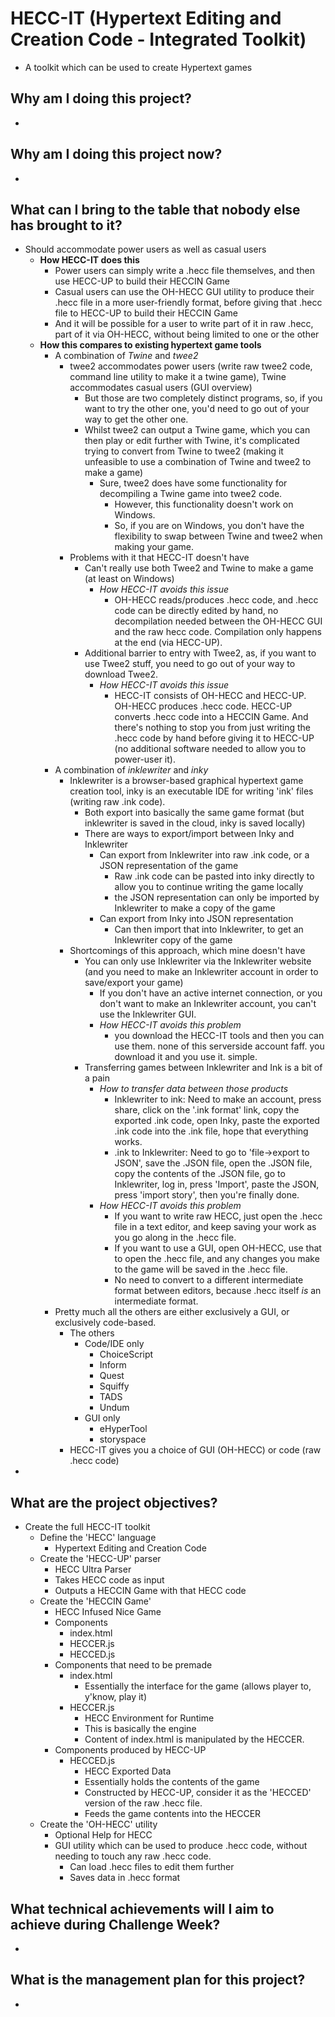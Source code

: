 
# HECC-IT (Hypertext Editing and Creation Code - Integrated Toolkit)

* A toolkit which can be used to create Hypertext games

## Why am I doing this project?

* 

## Why am I doing this project now?

* 

## What can I bring to the table that nobody else has brought to it?

* Should accommodate power users as well as casual users
    * **How HECC-IT does this**
        * Power users can simply write a .hecc file themselves, and then use HECC-UP to build their HECCIN Game
        * Casual users can use the OH-HECC GUI utility to produce their .hecc file in a more user-friendly format, before giving that .hecc file to HECC-UP to build their HECCIN Game
        * And it will be possible for a user to write part of it in raw .hecc, part of it via OH-HECC, without being limited to one or the other
    * **How this compares to existing hypertext game tools**
        * A combination of *Twine* and *twee2*
            * twee2 accommodates power users (write raw twee2 code, command line utility to make it a twine game), Twine accommodates casual users (GUI overview)
                * But those are two completely distinct programs, so, if you want to try the other one, you'd need to go out of your way to get the other one.
                * Whilst twee2 can output a Twine game, which you can then play or edit further with Twine, it's complicated trying to convert from Twine to twee2 (making it unfeasible to use a combination of Twine and twee2 to make a game)
                    * Sure, twee2 does have some functionality for decompiling a Twine game into twee2 code.
                        * However, this functionality doesn't work on Windows.
                        * So, if you are on Windows, you don't have the flexibility to swap between Twine and twee2 when making your game.
            * Problems with it that HECC-IT doesn't have
                * Can't really use both Twee2 and Twine to make a game (at least on Windows)
                    * *How HECC-IT avoids this issue*
                        * OH-HECC reads/produces .hecc code, and .hecc code can be directly edited by hand, no decompilation needed between the OH-HECC GUI and the raw hecc code. Compilation only happens at the end (via HECC-UP).
                * Additional barrier to entry with Twee2, as, if you want to use Twee2 stuff, you need to go out of your way to download Twee2.
                    * *How HECC-IT avoids this issue*
                        * HECC-IT consists of OH-HECC and HECC-UP. OH-HECC produces .hecc code. HECC-UP converts .hecc code into a HECCIN Game. And there's nothing to stop you from just writing the .hecc code by hand before giving it to HECC-UP (no additional software needed to allow you to power-user it). 
        * A combination of *inklewriter* and *inky*
            * Inklewriter is a browser-based graphical hypertext game creation tool, inky is an executable IDE for writing 'ink' files (writing raw .ink code).
                * Both export into basically the same game format (but inklewriter is saved in the cloud, inky is saved locally)
                * There are ways to export/import between Inky and Inklewriter
                    * Can export from Inklewriter into raw .ink code, or a JSON representation of the game
                        * Raw .ink code can be pasted into inky directly to allow you to continue writing the game locally
                        * the JSON representation can only be imported by Inklewriter to make a copy of the game
                    * Can export from Inky into JSON representation
                        * Can then import that into Inklewriter, to get an Inklewriter copy of the game
            * Shortcomings of this approach, which mine doesn't have
                * You can only use Inklewriter via the Inklewriter website (and you need to make an Inklewriter account in order to save/export your game)
                    * If you don't have an active internet connection, or you don't want to make an Inklewriter account, you can't use the Inklewriter GUI.
                    * *How HECC-IT avoids this problem*
                        * you download the HECC-IT tools and then you can use them. none of this serverside account faff. you download it and you use it. simple.
                * Transferring games between Inklewriter and Ink is a bit of a pain
                    * *How to transfer data between those products*
                        * Inklewriter to ink: Need to make an account, press share, click on the '.ink format' link, copy the exported .ink code, open Inky, paste the exported .ink code into the .ink file, hope that everything works.
                        * .ink to Inklewriter: Need to go to 'file->export to JSON', save the .JSON file, open the .JSON file, copy the contents of the .JSON file, go to Inklewriter, log in, press 'Import', paste the JSON, press 'import story', then you're finally done.
                    * *How HECC-IT avoids this problem*
                        * If you want to write raw HECC, just open the .hecc file in a text editor, and keep saving your work as you go along in the .hecc file.
                        * If you want to use a GUI, open OH-HECC, use that to open the .hecc file, and any changes you make to the game will be saved in the .hecc file.
                        * No need to convert to a different intermediate format between editors, because .hecc itself *is* an intermediate format.
        * Pretty much all the others are either exclusively a GUI, or exclusively code-based.
            * The others
                * Code/IDE only
                    * ChoiceScript
                    * Inform
                    * Quest
                    * Squiffy
                    * TADS
                    * Undum
                * GUI only
                    * eHyperTool
                    * storyspace
            * HECC-IT gives you a choice of GUI (OH-HECC) or code (raw .hecc code)
* 

## What are the project objectives?

* Create the full HECC-IT toolkit
    * Define the 'HECC' language
        * Hypertext Editing and Creation Code
    * Create the 'HECC-UP' parser
        * HECC Ultra Parser
        * Takes HECC code as input
        * Outputs a HECCIN Game with that HECC code
    * Create the 'HECCIN Game'
        * HECC Infused Nice Game
        * Components
            * index.html
            * HECCER.js
            * HECCED.js
        * Components that need to be premade
            * index.html
                * Essentially the interface for the game (allows player to, y'know, play it)
            * HECCER.js
                * HECC Environment for Runtime
                * This is basically the engine
                * Content of index.html is manipulated by the HECCER.
        * Components produced by HECC-UP
            * HECCED.js
                * HECC Exported Data
                * Essentially holds the contents of the game
                * Constructed by HECC-UP, consider it as the 'HECCED' version of the raw .hecc file.
                * Feeds the game contents into the HECCER
    * Create the 'OH-HECC' utility
        * Optional Help for HECC
        * GUI utility which can be used to produce .hecc code, without needing to touch any raw .hecc code.
            * Can load .hecc files to edit them further
            * Saves data in .hecc format

## What technical achievements will I aim to achieve during Challenge Week?

* 

## What is the management plan for this project?

* 